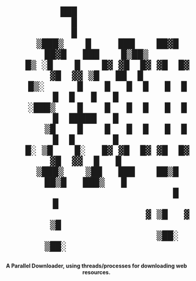 <h1 align="center">

               ███                                      
                 █                                      
                 █                                      
        ▒███▒    █     ███    ██▓█   ██▓█   ███    █▒██▒
        █▒ ░█    █    █▓ ▓█  █▓ ▓█  █▓ ▓█  ▓▓ ▒█   ██  █
        █▒░      █    █   █  █   █  █   █  █   █   █    
        ░███▒    █    █   █  █   █  █   █  █████   █    
           ▒█    █    █   █  █   █  █   █  █       █    
        █░ ▒█    █░   █▓ ▓█  █▓ ▓█  █▓ ▓█  ▓▓  █   █    
        ▒███▒    ▒██   ███    ██▒█   ██▒█   ███▒   █    
                                 █      █               
                              ▓ ▒█   ▓ ▒█               
                              ▒██░   ▒██░               

</h1>

<div align= "center">
  <h4>A Parallel Downloader, using threads/processes for downloading web resources.</h4>
</div>
